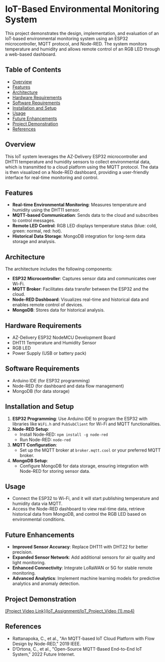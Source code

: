 # IoT-Based Environmental Monitoring System

This project demonstrates the design, implementation, and evaluation of an IoT-based environmental monitoring system using an ESP32 microcontroller, MQTT protocol, and Node-RED. The system monitors temperature and humidity and allows remote control of an RGB LED through a web-based dashboard.

## Table of Contents

- [Overview](#overview)
- [Features](#features)
- [Architecture](#architecture)
- [Hardware Requirements](#hardware-requirements)
- [Software Requirements](#software-requirements)
- [Installation and Setup](#installation-and-setup)
- [Usage](#usage)
- [Future Enhancements](#future-enhancements)
- [Project Demonstration](#project-demonstration)
- [References](#references)

## Overview

This IoT system leverages the AZ-Delivery ESP32 microcontroller and DHT11 temperature and humidity sensors to collect environmental data, which is transmitted to a cloud platform using the MQTT protocol. The data is then visualized on a Node-RED dashboard, providing a user-friendly interface for real-time monitoring and control.

## Features

- **Real-time Environmental Monitoring**: Measures temperature and humidity using the DHT11 sensor.
- **MQTT-based Communication**: Sends data to the cloud and subscribes to control messages.
- **Remote LED Control**: RGB LED displays temperature status (blue: cold, green: normal, red: hot).
- **Historical Data Storage**: MongoDB integration for long-term data storage and analysis.

## Architecture

The architecture includes the following components:

- **ESP32 Microcontroller**: Captures sensor data and communicates over Wi-Fi.
- **MQTT Broker**: Facilitates data transfer between the ESP32 and the cloud.
- **Node-RED Dashboard**: Visualizes real-time and historical data and enables remote control of devices.
- **MongoDB**: Stores data for historical analysis.

## Hardware Requirements

- AZ-Delivery ESP32 NodeMCU Development Board
- DHT11 Temperature and Humidity Sensor
- RGB LED
- Power Supply (USB or battery pack)

## Software Requirements

- Arduino IDE (for ESP32 programming)
- Node-RED (for dashboard and data flow management)
- MongoDB (for data storage)

## Installation and Setup

1. **ESP32 Programming**: Use Arduino IDE to program the ESP32 with libraries like `WiFi.h` and `PubSubClient` for Wi-Fi and MQTT functionalities.
2. **Node-RED Setup**:
   - Install Node-RED: `npm install -g node-red`
   - Run Node-RED: `node-red`
3. **MQTT Configuration**:
   - Set up the MQTT broker at `broker.mqtt.cool` or your preferred MQTT broker.
4. **MongoDB Setup**:
   - Configure MongoDB for data storage, ensuring integration with Node-RED for storing sensor data.

## Usage

- Connect the ESP32 to Wi-Fi, and it will start publishing temperature and humidity data via MQTT.
- Access the Node-RED dashboard to view real-time data, retrieve historical data from MongoDB, and control the RGB LED based on environmental conditions.

## Future Enhancements

- **Improved Sensor Accuracy**: Replace DHT11 with DHT22 for better precision.
- **Expanded Sensor Network**: Add additional sensors for air quality and light monitoring.
- **Enhanced Connectivity**: Integrate LoRaWAN or 5G for stable remote monitoring.
- **Advanced Analytics**: Implement machine learning models for predictive analytics and anomaly detection.

## Project Demonstration

[[Project Video Link](IoT_Assignment/IoT_Project_Video (1).mp4)](https://heriotwatt-my.sharepoint.com/:v:/g/personal/a3005_hw_ac_uk/EevloBdEgLBEmifwlChjSXgBnB83JxO-fMywP2IzaevLZQ?nav=eyJyZWZlcnJhbEluZm8iOnsicmVmZXJyYWxBcHAiOiJPbmVEcml2ZUZvckJ1c2luZXNzIiwicmVmZXJyYWxBcHBQbGF0Zm9ybSI6IldlYiIsInJlZmVycmFsTW9kZSI6InZpZXciLCJyZWZlcnJhbFZpZXciOiJNeUZpbGVzTGlua0NvcHkifX0&e=D7wYJI)

## References

- Rattanapoka, C., et al., "An MQTT-based IoT Cloud Platform with Flow Design by Node-RED," 2019 IEEE.
- D’Ortona, C., et al., "Open-Source MQTT-Based End-to-End IoT System," 2022 Future Internet.
